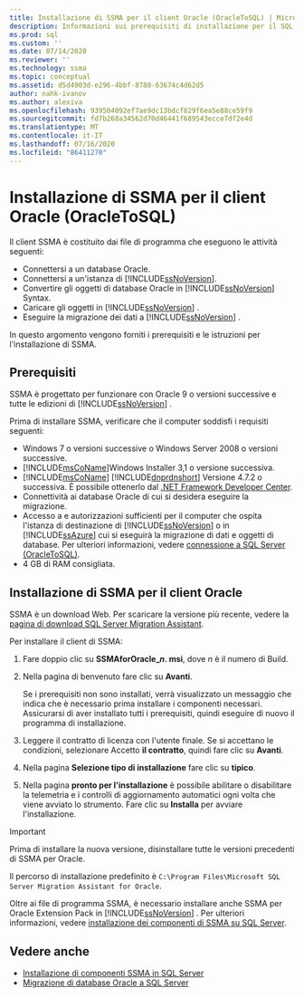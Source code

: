 ```yaml
---
title: Installazione di SSMA per il client Oracle (OracleToSQL) | Microsoft Docs
description: Informazioni sui prerequisiti di installazione per il SQL Server Migration Assistant (SSMA) per il client Oracle e su come installare.
ms.prod: sql
ms.custom: ''
ms.date: 07/14/2020
ms.reviewer: ''
ms.technology: ssma
ms.topic: conceptual
ms.assetid: d5d4903d-e296-4bbf-8780-63674c4d62d5
author: nahk-ivanov
ms.author: alexiva
ms.openlocfilehash: 939504092ef7ae9dc13bdcf829f6ea5e88ce59f9
ms.sourcegitcommit: fd7b268a34562d70d46441f689543ecce7df2e4d
ms.translationtype: MT
ms.contentlocale: it-IT
ms.lasthandoff: 07/16/2020
ms.locfileid: "86411270"
---
```

# <a name="installing-ssma-for-oracle-client-oracletosql"></a>Installazione di SSMA per il client Oracle (OracleToSQL)

Il client SSMA è costituito dai file di programma che eseguono le attività seguenti:  
  
- Connettersi a un database Oracle.
- Connettersi a un'istanza di [!INCLUDE[ssNoVersion](../../includes/ssnoversion-md.md)].
- Convertire gli oggetti di database Oracle in [!INCLUDE[ssNoVersion](../../includes/ssnoversion-md.md)] Syntax.
- Caricare gli oggetti in [!INCLUDE[ssNoVersion](../../includes/ssnoversion-md.md)] .
- Eseguire la migrazione dei dati a [!INCLUDE[ssNoVersion](../../includes/ssnoversion-md.md)] .

In questo argomento vengono forniti i prerequisiti e le istruzioni per l'installazione di SSMA.

## <a name="prerequisites"></a>Prerequisiti

SSMA è progettato per funzionare con Oracle 9 o versioni successive e tutte le edizioni di [!INCLUDE[ssNoVersion](../../includes/ssnoversion-md.md)] .

Prima di installare SSMA, verificare che il computer soddisfi i requisiti seguenti:

- Windows 7 o versioni successive o Windows Server 2008 o versioni successive.
- [!INCLUDE[msCoName](../../includes/msconame_md.md)]Windows Installer 3,1 o versione successiva.
- [!INCLUDE[msCoName](../../includes/msconame_md.md)] [!INCLUDE[dnprdnshort](../../includes/dnprdnshort_md.md)] Versione 4.7.2 o successiva. È possibile ottenerlo dal [.NET Framework Developer Center](https://go.microsoft.com/fwlink/?LinkId=48882).
- Connettività ai database Oracle di cui si desidera eseguire la migrazione.
- Accesso a e autorizzazioni sufficienti per il computer che ospita l'istanza di destinazione di [!INCLUDE[ssNoVersion](../../includes/ssnoversion-md.md)] o in [!INCLUDE[ssAzure](../../includes/ssazure_md.md)] cui si eseguirà la migrazione di dati e oggetti di database. Per ulteriori informazioni, vedere [connessione a SQL Server &#40;OracleToSQL&#41;](../../ssma/oracle/connecting-to-sql-server-oracletosql.md).
- 4 GB di RAM consigliata.  
  
## <a name="installing-the-ssma-for-oracle-client"></a>Installazione di SSMA per il client Oracle

SSMA è un download Web. Per scaricare la versione più recente, vedere la [pagina di download SQL Server Migration Assistant](https://aka.ms/ssmafororacle).

Per installare il client di SSMA:

1. Fare doppio clic su **SSMAforOracle_*n*. msi**, dove *n* è il numero di Build.
2. Nella pagina di benvenuto fare clic su **Avanti**.

   Se i prerequisiti non sono installati, verrà visualizzato un messaggio che indica che è necessario prima installare i componenti necessari. Assicurarsi di aver installato tutti i prerequisiti, quindi eseguire di nuovo il programma di installazione.  

3. Leggere il contratto di licenza con l'utente finale. Se si accettano le condizioni, selezionare Accetto **il contratto**, quindi fare clic su **Avanti**.
4. Nella pagina **Selezione tipo di installazione** fare clic su **tipico**.
5. Nella pagina **pronto per l'installazione** è possibile abilitare o disabilitare la telemetria e i controlli di aggiornamento automatici ogni volta che viene avviato lo strumento. Fare clic su **Installa** per avviare l'installazione.

> [!IMPORTANT]
> Prima di installare la nuova versione, disinstallare tutte le versioni precedenti di SSMA per Oracle.

Il percorso di installazione predefinito è `C:\Program Files\Microsoft SQL Server Migration Assistant for Oracle`.

Oltre ai file di programma SSMA, è necessario installare anche SSMA per Oracle Extension Pack in [!INCLUDE[ssNoVersion](../../includes/ssnoversion-md.md)] . Per ulteriori informazioni, vedere [installazione dei componenti di SSMA su SQL Server](../../ssma/oracle/installing-ssma-components-on-sql-server-oracletosql.md).

## <a name="see-also"></a>Vedere anche

- [Installazione di componenti SSMA in SQL Server](../../ssma/oracle/installing-ssma-components-on-sql-server-oracletosql.md)
- [Migrazione di database Oracle a SQL Server](../../ssma/oracle/migrating-oracle-databases-to-sql-server-oracletosql.md)
